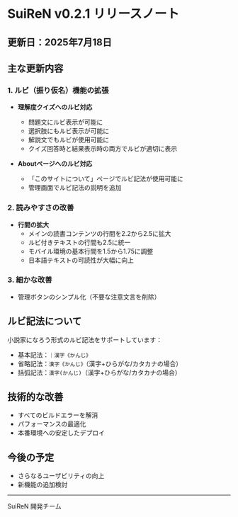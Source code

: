 # SuiReN v0.2.1 リリースノート

## 更新日：2025年7月18日

## 主な更新内容

### 1. ルビ（振り仮名）機能の拡張
- **理解度クイズへのルビ対応**
  - 問題文にルビ表示が可能に
  - 選択肢にもルビ表示が可能に
  - 解説文でもルビが使用可能に
  - クイズ回答時と結果表示時の両方でルビが適切に表示

- **Aboutページへのルビ対応**
  - 「このサイトについて」ページでルビ記法が使用可能に
  - 管理画面でルビ記法の説明を追加

### 2. 読みやすさの改善
- **行間の拡大**
  - メインの読書コンテンツの行間を2.2から2.5に拡大
  - ルビ付きテキストの行間も2.5に統一
  - モバイル環境の基本行間を1.5から1.75に調整
  - 日本語テキストの可読性が大幅に向上

### 3. 細かな改善
- 管理ボタンのシンプル化（不要な注意文言を削除）

## ルビ記法について

小説家になろう形式のルビ記法をサポートしています：
- 基本記法：`｜漢字《かんじ》`
- 省略記法：`漢字《かんじ》`（漢字+ひらがな/カタカナの場合）
- 括弧記法：`漢字(かんじ)`（漢字+ひらがな/カタカナの場合）

## 技術的な改善
- すべてのビルドエラーを解消
- パフォーマンスの最適化
- 本番環境への安定したデプロイ

## 今後の予定
- さらなるユーザビリティの向上
- 新機能の追加検討

---
SuiReN 開発チーム